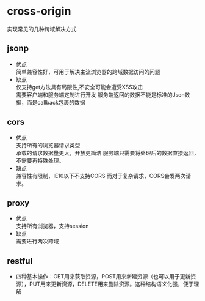 # cross-origin
实现常见的几种跨域解决方式
## jsonp  
* 优点  
    简单兼容性好，可用于解决主流浏览器的跨域数据访问的问题  
* 缺点  
    仅支持get方法具有局限性,不安全可能会遭受XSS攻击  
    需要客户端和服务端定制进行开发
    服务端返回的数据不能是标准的Json数据，而是callback包裹的数据
## cors  
* 优点  
    支持所有的浏览器请求类型  
    承载的请求数据量更大，开放更简洁
    服务端只需要将处理后的数据直接返回，不需要再特殊处理。  
* 缺点  
    兼容性有限制，IE10以下不支持CORS
    而对于复杂请求，CORS会发两次请求。
      
## proxy  
* 优点  
    支持所有浏览器，支持session
* 缺点  
    需要进行两次跨域
## restful
* 四种基本操作：GET用来获取资源，POST用来新建资源（也可以用于更新资源），PUT用来更新资源，DELETE用来删除资源。这种结构语义化强，便于理解
